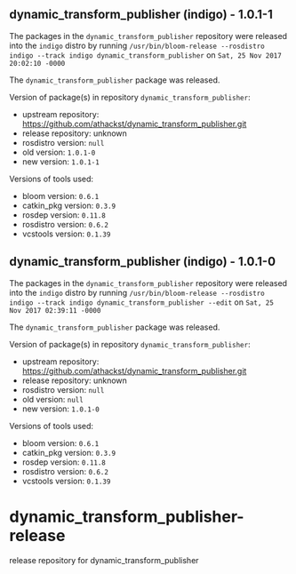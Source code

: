 ## dynamic_transform_publisher (indigo) - 1.0.1-1

The packages in the `dynamic_transform_publisher` repository were released into the `indigo` distro by running `/usr/bin/bloom-release --rosdistro indigo --track indigo dynamic_transform_publisher` on `Sat, 25 Nov 2017 20:02:10 -0000`

The `dynamic_transform_publisher` package was released.

Version of package(s) in repository `dynamic_transform_publisher`:

- upstream repository: https://github.com/athackst/dynamic_transform_publisher.git
- release repository: unknown
- rosdistro version: `null`
- old version: `1.0.1-0`
- new version: `1.0.1-1`

Versions of tools used:

- bloom version: `0.6.1`
- catkin_pkg version: `0.3.9`
- rosdep version: `0.11.8`
- rosdistro version: `0.6.2`
- vcstools version: `0.1.39`


## dynamic_transform_publisher (indigo) - 1.0.1-0

The packages in the `dynamic_transform_publisher` repository were released into the `indigo` distro by running `/usr/bin/bloom-release --rosdistro indigo --track indigo dynamic_transform_publisher --edit` on `Sat, 25 Nov 2017 02:39:11 -0000`

The `dynamic_transform_publisher` package was released.

Version of package(s) in repository `dynamic_transform_publisher`:

- upstream repository: https://github.com/athackst/dynamic_transform_publisher.git
- release repository: unknown
- rosdistro version: `null`
- old version: `null`
- new version: `1.0.1-0`

Versions of tools used:

- bloom version: `0.6.1`
- catkin_pkg version: `0.3.9`
- rosdep version: `0.11.8`
- rosdistro version: `0.6.2`
- vcstools version: `0.1.39`


# dynamic_transform_publisher-release
release repository for dynamic_transform_publisher
